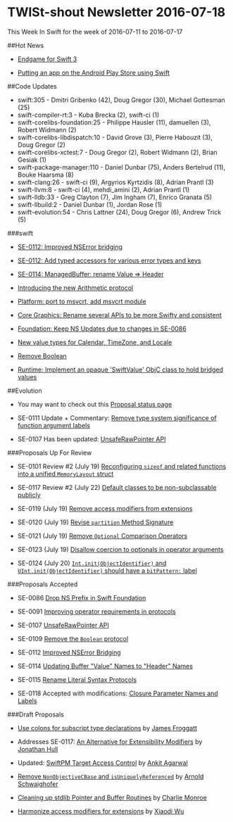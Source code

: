 # TWISt-shout Newsletter 2016-07-18
This Week In Swift for the week of 2016-07-11 to 2016-07-17

##Hot News

* [Endgame for Swift 3](http://thread.gmane.org/gmane.comp.lang.swift.evolution/23998)

* [Putting an app on the Android Play Store using Swift](http://thread.gmane.org/gmane.comp.lang.swift.devel/2435)

##Code Updates

* swift:305 - Dmitri Gribenko (42), Doug Gregor (30), Michael Gottesman (25)
* swift-compiler-rt:3 - Kuba Brecka (2), swift-ci (1)
* swift-corelibs-foundation:25 - Philippe Hausler (11), damuellen (3), Robert Widmann (2)
* swift-corelibs-libdispatch:10 - David Grove (3), Pierre Habouzit (3), Doug Gregor (2)
* swift-corelibs-xctest:7 - Doug Gregor (2), Robert Widmann (2), Brian Gesiak (1)
* swift-package-manager:110 - Daniel Dunbar (75), Anders Bertelrud (11), Bouke Haarsma (8)
* swift-clang:26 - swift-ci (9), Argyrios Kyrtzidis (8), Adrian Prantl (3)
* swift-llvm:8 - swift-ci (4), mehdi_amini (2), Adrian Prantl (1)
* swift-lldb:33 - Greg Clayton (7), Jim Ingham (7), Enrico Granata (5)
* swift-llbuild:2 - Daniel Dunbar (1), Jordan Rose (1)
* swift-evolution:54 - Chris Lattner (24), Doug Gregor (6), Andrew Trick (5)

###swift

* [SE-0112: Improved NSError bridging](https://github.com/apple/swift/commit/edd389ae106258a6c20379da3efcb1d37df781ab)

* [SE-0112: Add typed accessors for various error types and keys](https://github.com/apple/swift/commit/cb8ec8714a9c655d43f8ffe20af6945dc84f691c)

* [SE-0114: ManagedBuffer: rename Value => Header](https://github.com/apple/swift/commit/e1e739f9e77409ed979988a9c5754cce35af40a6)

* [Introducing the new Arithmetic protocol](https://github.com/apple/swift/commit/61d1c599e8c90fdc7cc28e0fb8116a1dec883582)

* [Platform: port to msvcrt, add msvcrt module](https://github.com/apple/swift/commit/a05fd17b64d7f55d9adb66d1d4ff9164555f231a)

* [Core Graphics: Rename several APIs to be more Swifty and consistent](https://github.com/apple/swift/commit/67e58f0c4782b24e432ccac35369a9eb1a6842b2)

* [Foundation: Keep NS Updates due to changes in SE-0086](https://github.com/apple/swift/commit/e0ca8fbd80ace8d104eab2fe4fbf75ab107ada01)

* [New value types for Calendar, TimeZone, and Locale](https://github.com/apple/swift/commit/8e814ac875fac268b3d8d8c4b9e13538014bda6c)

* [Remove Boolean](https://github.com/apple/swift/commit/103b6b89f4b513a9a2d38608074a42392c29a7d9)

* [Runtime: Implement an opaque 'SwiftValue' ObjC class to hold bridged values](https://github.com/apple/swift/commit/bc8433f1861ba0d66f2d80df0750e551e0e866c7)

##Evolution

* You may want to check out this [Proposal status page](http://apple.github.io/swift-evolution/)

* SE-0111 Update + Commentary: [Remove type system	significance of function argument labels](http://thread.gmane.org/gmane.comp.lang.swift.evolution/23905)

* SE-0107 Has been updated: [UnsafeRawPointer API](https://github.com/apple/swift-evolution/blob/master/proposals/0107-unsaferawpointer.md)

###Proposals Up For Review

* SE-0101 Review #2 (July 19) [Reconfiguring `sizeof` and related functions into a unified `MemoryLayout` struct](https://github.com/apple/swift-evolution/blob/master/proposals/0101-standardizing-sizeof-naming.md)

* SE-0117 Review #2 (July 22) [Default classes to be non-subclassable publicly](https://github.com/apple/swift-evolution/blob/master/proposals/0117-non-public-subclassable-by-default.md)

* SE-0119 (July 19) [Remove access modifiers from extensions](https://github.com/apple/swift-evolution/blob/master/proposals/0119-extensions-access-modifiers.md)

* SE-0120 (July 19) [Revise `partition` Method Signature](https://github.com/apple/swift-evolution/blob/master/proposals/0120-revise-partition-method.md)

* SE-0121 (July 19) [Remove `Optional` Comparison Operators](https://github.com/apple/swift-evolution/blob/master/proposals/0121-remove-optional-comparison-operators.md)

* SE-0123 (July 19) [Disallow coercion to optionals in operator arguments](https://github.com/apple/swift-evolution/blob/master/proposals/0123-disallow-value-to-optional-coercion-in-operator-arguments.md)

* SE-0124 (July 20) [`Int.init(ObjectIdentifier)` and `UInt.init(ObjectIdentifier)` should have a `bitPattern:` label](https://github.com/apple/swift-evolution/blob/master/proposals/0124-bitpattern-label-for-int-initializer-objectidentfier.md)

###Proposals Accepted

* SE-0086 [Drop NS Prefix in Swift Foundation](http://thread.gmane.org/gmane.comp.lang.swift.evolution/23869)

* SE-0091 [Improving operator requirements in protocols](http://thread.gmane.org/gmane.comp.lang.swift.evolution/23902)

* SE-0107 [UnsafeRawPointer API](http://thread.gmane.org/gmane.comp.lang.swift.evolution/23901)

* SE-0109 [Remove the `Boolean` protocol](https://github.com/apple/swift-evolution/blob/master/proposals/0109-remove-boolean.md)

* SE-0112 [Improved NSError Bridging](http://thread.gmane.org/gmane.comp.lang.swift.evolution/23728)

* SE-0114 [Updating Buffer "Value" Names to "Header" Names](http://thread.gmane.org/gmane.comp.lang.swift.evolution/23694)

* SE-0115 [Rename Literal Syntax Protocols](http://thread.gmane.org/gmane.comp.lang.swift.evolution/23692)

* SE-0118 Accepted with modifications: [Closure Parameter Names and Labels](http://thread.gmane.org/gmane.comp.lang.swift.evolution/23900)
  
###Draft Proposals

* [Use colons for subscript type declarations](https://github.com/MutatingFunk/swift-evolution/blob/aa1fd53ec62b162f4cdefa9bd3845e13ac6f0d8d/proposals/NNNN-use-colons-for-subscript-type-declarations.md) by [James Froggatt](mailto:james.froggatt@me.com)

* Addresses SE-0117: [An Alternative for Extensibility Modifiers](https://gist.github.com/jonhull/a5ac84a16b7a0ffc0c00747998f390d9) by [Jonathan Hull](mailto:jhull@gbis.com)

* Updated: [SwiftPM Target Access Control](https://github.com/aciidb0mb3r/swift-evolution/blob/swiftpm-module-access-control/proposals/xxxx-swiftpm-target-access-control.md) by [Ankit Agarwal](mailto:ankit@ankit.im)

* [Remove `NonObjectiveCBase` and `isUniquelyReferenced`](https://github.com/aschwaighofer/swift-evolution/blob/remove_nonobjectivecbase/proposals/0000-remove-nonobjectivecbase.md) by [Arnold Schwaighofer](mailto:aschwaighofer@apple.com)

* [Cleaning up stdlib Pointer and Buffer Routines](https://github.com/charlieMonroe/swift-evolution/blob/b5c8dd4f3fbb5a517bd53b8e20d99df11db3afa3/proposals/xxxx-cleaning-up-stdlib-ptr-buffer.md) by [Charlie Monroe](mailto:charlie@charliemonroe.net)

* [Harmonize access modifiers for extensions](https://github.com/xwu/swift-evolution/blob/b8ff5eaee03114e53fb4ddbe9f27701ce0b48f50/proposals/XXXX-harmonize-access-modifiers.md) by [Xiaodi Wu](mailto:xiaodi.wu@gmail.com)

